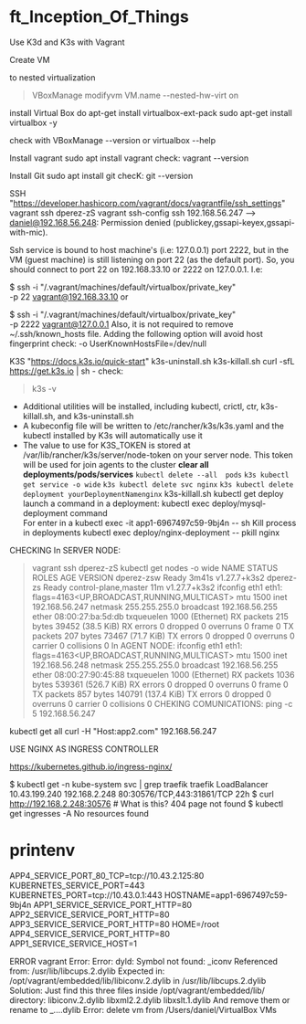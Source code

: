 # ft_Inception_Of_Things
Use K3d and K3s with Vagrant

Create VM

to nested virtualization
>VBoxManage modifyvm VM.name --nested-hw-virt on

install Virtual Box
do apt-get install virtualbox-ext-pack
sudo apt-get install virtualbox -y

check with
VBoxManage --version
or
virtualbox --help

Install vagrant
sudo apt install vagrant
check:
vagrant --version

Install Git
sudo apt install git
checK:
git --version

SSH "https://developer.hashicorp.com/vagrant/docs/vagrantfile/ssh_settings"
vagrant ssh dperez-zS
vagrant ssh-config
ssh 192.168.56.247 --> daniel@192.168.56.248: Permission denied (publickey,gssapi-keyex,gssapi-with-mic).

Ssh service is bound to host machine's (i.e: 127.0.0.1) port 2222, but in the VM (guest machine) is still listening on port 22 (as the default port). So, you should connect to port 22 on 192.168.33.10 or 2222 on 127.0.0.1. I.e:

$ ssh -i "<vagranfile-path>/.vagrant/machines/default/virtualbox/private_key" \
-p 22 vagrant@192.168.33.10
or

$ ssh -i "<vagranfile-path>/.vagrant/machines/default/virtualbox/private_key" \
-p 2222 vagrant@127.0.0.1
Also, it is not required to remove ~/.ssh/known_hosts file. Adding the following option will avoid host fingerprint check: -o UserKnownHostsFile=/dev/null

K3S "https://docs.k3s.io/quick-start" k3s-uninstall.sh k3s-killall.sh
curl -sfL https://get.k3s.io | sh -
check:
> k3s -v
- Additional utilities will be installed, including kubectl, crictl, ctr, k3s-killall.sh, and k3s-uninstall.sh
- A kubeconfig file will be written to /etc/rancher/k3s/k3s.yaml and the kubectl installed by K3s will automatically use it
- The value to use for K3S_TOKEN is stored at /var/lib/rancher/k3s/server/node-token on your server node. This token will be used for join agents to the cluster
**clear all deployments/pods/services**
`kubectl delete --all  pods`
`k3s kubectl get service -o wide`
`k3s kubectl delete svc nginx`
`k3s kubectl delete deployment yourDeploymentNamenginx`
k3s-killall.sh
kubectl get deploy
launch a command in a deployment:
kubectl exec deploy/mysql-deployment command</br>
For enter in a 
kubectl exec -it app1-6967497c59-9bj4n -- sh
Kill process in deployments
kubectl exec deploy/nginx-deployment -- pkill nginx


CHECKING 
In SERVER NODE:
> vagrant ssh dperez-zS
> kubectl get nodes -o wide
NAME         STATUS   ROLES                  AGE     VERSION
dperez-zsw   Ready    <none>                 3m41s   v1.27.7+k3s2
dperez-zs    Ready    control-plane,master   11m     v1.27.7+k3s2
> ifconfig eth1
eth1: flags=4163<UP,BROADCAST,RUNNING,MULTICAST>  mtu 1500
        inet 192.168.56.247  netmask 255.255.255.0  broadcast 192.168.56.255
        ether 08:00:27:ba:5d:db  txqueuelen 1000  (Ethernet)
        RX packets 215  bytes 39452 (38.5 KiB)
        RX errors 0  dropped 0  overruns 0  frame 0
        TX packets 207  bytes 73467 (71.7 KiB)
        TX errors 0  dropped 0 overruns 0  carrier 0  collisions 0
In AGENT NODE:
> ifconfig eth1
eth1: flags=4163<UP,BROADCAST,RUNNING,MULTICAST>  mtu 1500
        inet 192.168.56.248  netmask 255.255.255.0  broadcast 192.168.56.255
        ether 08:00:27:90:45:88  txqueuelen 1000  (Ethernet)
        RX packets 1036  bytes 539361 (526.7 KiB)
        RX errors 0  dropped 0  overruns 0  frame 0
        TX packets 857  bytes 140791 (137.4 KiB)
        TX errors 0  dropped 0 overruns 0  carrier 0  collisions 0
CHEKING COMUNICATIONS:
ping -c 5 192.168.56.247

kubectl get all
curl -H "Host:app2.com" 192.168.56.247

USE NGINX AS INGRESS CONTROLLER

https://kubernetes.github.io/ingress-nginx/ 

$ kubectl get -n kube-system svc | grep traefik
traefik          LoadBalancer   10.43.199.240   192.168.2.248   80:30576/TCP,443:31861/TCP   22h
$ curl http://192.168.2.248:30576  # What is this?
404 page not found
$ kubectl get ingresses -A
No resources found
# printenv
APP4_SERVICE_PORT_80_TCP=tcp://10.43.2.125:80
KUBERNETES_SERVICE_PORT=443
KUBERNETES_PORT=tcp://10.43.0.1:443
HOSTNAME=app1-6967497c59-9bj4n
APP1_SERVICE_SERVICE_PORT_HTTP=80
APP2_SERVICE_SERVICE_PORT_HTTP=80
APP3_SERVICE_SERVICE_PORT_HTTP=80
HOME=/root
APP4_SERVICE_SERVICE_PORT_HTTP=80
APP1_SERVICE_SERVICE_HOST=1

ERROR vagrant
Error: 
    Error: dyld: Symbol not found: _iconv
    Referenced from: /usr/lib/libcups.2.dylib
    Expected in: /opt/vagrant/embedded/lib/libiconv.2.dylib
    in /usr/lib/libcups.2.dylib
Solution:
        Just find this three files inside /opt/vagrant/embedded/lib/ directory:
            libiconv.2.dylib
            libxml2.2.dylib
            libxslt.1.dylib
        And remove them or rename to _....dylib
Error:
delete vm from /Users/daniel/VirtualBox VMs